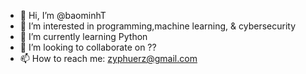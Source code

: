 - 👋 Hi, I’m @baominhT
- 👀 I’m interested in programming,machine learning, & cybersecurity
- 🌱 I’m currently learning Python
- 💞️ I’m looking to collaborate on ??
- 📫 How to reach me: zyphuerz@gmail.com

<!---
baominhT/baominhT is a ✨ special ✨ repository because its `README.md` (this file) appears on your GitHub profile.
You can click the Preview link to take a look at your changes.
--->
